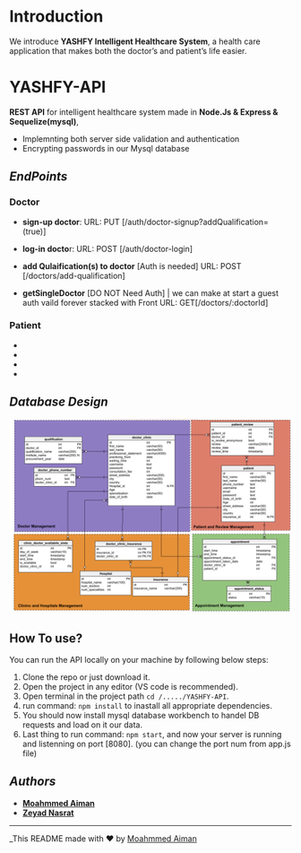 # Introduction 
We introduce **YASHFY Intelligent Healthcare System**, a health care application that makes both the doctor’s and patient’s life easier.

# YASHFY-API
**REST API** for intelligent healthcare system made in **Node.Js & Express & Sequelize(mysql)**, 
- Implemnting both server side validation and authentication
- Encrypting passwords in our Mysql database

## *EndPoints*
### Doctor
- **sign-up doctor**: 
  URL: PUT [/auth/doctor-signup?addQualification=(true)]
  
- **log-in docto**r:
  URL: POST [/auth/doctor-login]
  
- **add Qulaification(s) to doctor** [Auth is needed]
  URL:  POST [/doctors/add-qualification]
  
- **getSingleDoctor** [DO NOT Need Auth] | we can make at start a guest auth vaild forever stacked with Front
  URL:  GET[/doctors/:doctorId]
  
### Patient
-
-
-
-
  
## *Database Design*

![This is an image](https://github.com/MohammedAimanHESSin/YASHFY-API/blob/master/Database-Files/Relational_model.png)

## How To use?
You can run the API locally on your machine by following below steps:
1. Clone the repo or just download it. 
2. Open the project in any editor (VS code is recommended).
3. Open terminal in the project path ```cd /...../YASHFY-API```.
4. run command: ```npm install``` to inastall all appropriate dependencies.
5. You should now install mysql database workbench to handel DB requests and load on it our data.
6. Last thing to run command: ```npm start```, and now your server is running and listenning on port [8080]. (you can change the port num from app.js file)
  

## *Authors*
- **[Moahmmed Aiman](https://github.com/MohammedAimanHESSin)**
- **[Zeyad Nasrat](https://github.com/ZozNasrat)**

---
_This README made with ❤️ by [Moahmmed Aiman](https://github.com/MohammedAimanHESSin)
